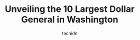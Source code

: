 ---
layout: ampstory
image: https://i0.wp.com/www.depkes.org/wp-content/uploads/2023/06/dollar-general-0-in-washington-1685968006.jpeg?resize=640,853
author: techidn
featured: false
description: Discover the impressive array of Dollar General options in Washington, where you can find 10 of the largest Dollar General establishments in the area. From renowned classics to hidden gems, 
title: Unveiling the 10 Largest Dollar General in Washington
cover:
   title: Unveiling the 10 Largest Dollar General in Washington
   subtitle: Rickpate
   background: https://www.depkes.org/wp-content/uploads/2023/06/dollar-general-0-in-washington-1685968006.jpeg

pages: 
 - layout: thirds
   top: <h1>#1 Dollar General</h1>
   bottom: "<p>Happy that the associates were restocking the shelves. I needed some fresh lunch, and you didnt deny my needs. Grateful</p>"
   background: https://www.depkes.org/wp-content/uploads/2023/06/dollar-general-1-in-washington-1685968007.jpeg
   backgroundblur: true
 - layout: thirds
   top: <h1>#2 Dollar General</h1>
   bottom: "<p>2310 M.L.K. Jr Dr SW, Atlanta, GA 30310, United States</p>"
   background: https://www.depkes.org/wp-content/uploads/2023/06/dollar-general-2-in-washington-1685968008.jpeg
   cta:
      link: https://www.depkes.org/blog/unveiling-the-10-largest-dollar-general-in-washington/
      text: Unveiling the 10 Largest Dollar General in Washington
 - layout: thirds
   top: <h1>#3 Dollar General</h1>
   bottom: "<p>7164 Washington St SW, Covington, GA 30014, United States</p>"
   background: https://www.depkes.org/wp-content/uploads/2023/06/dollar-general-3-in-washington-1685968008.jpeg
   cta:
      link: https://www.depkes.org/blog/unveiling-the-10-largest-dollar-general-in-washington/
      text: Unveiling the 10 Largest Dollar General in Washington
 - layout: thirds
   top: <h1>#4 Dollar General</h1>
   bottom: "<p>710 Six Flags Rd, Austell, GA 30168, United States</p>"
   background: https://plus.unsplash.com/premium_photo-1664640458616-3c74f8cb4589?ixlib=rb-4.0.3&ixid=MnwxMjA3fDB8MHxwaG90by1wYWdlfHx8fGVufDB8fHx8&auto=format&fit=crop&w=640&h=853&q=80
   cta:
      link: https://www.depkes.org/blog/unveiling-the-10-largest-dollar-general-in-washington/
      text: Unveiling the 10 Largest Dollar General in Washington
 - layout: thirds
   top: <h1>#5 Dollar General</h1>
   bottom: "<p>807 Cascade Ave SW, Atlanta, GA 30310, United States</p>"
   background: https://images.unsplash.com/photo-1547366785-564103df7e13?ixlib=rb-4.0.3&ixid=MnwxMjA3fDB8MHxwaG90by1wYWdlfHx8fGVufDB8fHx8&auto=format&fit=crop&w=640&h=853&q=80
   cta:
      link: https://www.depkes.org/blog/unveiling-the-10-largest-dollar-general-in-washington/
      text: Unveiling the 10 Largest Dollar General in Washington
 - layout: thirds
   top: <h1>#6 Dollar General</h1>
   bottom: "<p>1670 Hiram Douglasville Hwy H, Hiram, GA 30141, United States</p>"
   background: https://images.unsplash.com/photo-1518640467707-6811f4a6ab73?ixlib=rb-4.0.3&ixid=MnwxMjA3fDB8MHxwaG90by1wYWdlfHx8fGVufDB8fHx8&auto=format&fit=crop&w=640&h=853&q=80
   cta:
      link: https://www.depkes.org/blog/unveiling-the-10-largest-dollar-general-in-washington/
      text: Unveiling the 10 Largest Dollar General in Washington
 - layout: thirds
   top: <h1>#7 Dollar General</h1>
   bottom: "<p>1500 Pleasant Hill Rd #114, Duluth, GA 30096, United States</p>"
   background: https://images.unsplash.com/photo-1632260260864-caf7fde5ec36?ixlib=rb-4.0.3&ixid=MnwxMjA3fDB8MHxwaG90by1wYWdlfHx8fGVufDB8fHx8&auto=format&fit=crop&w=640&h=853&q=80
   cta:
      link: https://www.depkes.org/blog/unveiling-the-10-largest-dollar-general-in-washington/
      text: Unveiling the 10 Largest Dollar General in Washington
 - layout: thirds
   middle: Continue reading...
   background: https://images.unsplash.com/photo-1614648718611-0635f29016cb?ixlib=rb-4.0.3&ixid=MnwxMjA3fDB8MHxwaG90by1wYWdlfHx8fGVufDB8fHx8&auto=format&fit=crop&w=640&h=853&q=80
   cta:
      link: https://www.depkes.org/blog/unveiling-the-10-largest-dollar-general-in-washington/
      text: Unveiling the 10 Largest Dollar General in Washington
      
---
